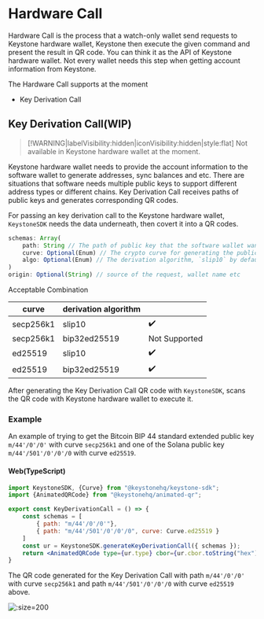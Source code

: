 # Hardware Call

Hardware Call is the process that a watch-only wallet send requests to Keystone hardware wallet,
Keystone then execute the given command and present the result in QR code.
You can think it as the API of Keystone hardware wallet. 
Not every wallet needs this step when getting account information from Keystone.

The Hardware Call supports at the moment
- Key Derivation Call


## Key Derivation Call(WIP)

> [!WARNING|labelVisibility:hidden|iconVisibility:hidden|style:flat]
> Not available in Keystone hardware wallet at the moment.

Keystone hardware wallet needs to provide the account information to the software wallet to generate addresses, sync balances and etc.
There are situations that software needs multiple public keys to support different address types or different chains.
Key Derivation Call receives paths of public keys and generates corresponding QR codes.

For passing an key derivation call to the Keystone hardware wallet,
`KeystoneSDK` needs the data underneath, then covert it into a QR codes.

```js
schemas: Array(
    path: String // The path of public key that the software wallet want to get from hardware wallet
    curve: Optional(Enum) // The crypto curve for generating the public key, `secp256k1` by default, currently supports `secp256k1` and `ed25519`
    algo: Optional(Enum) // The derivation algorithm, `slip10` by default, currently supports `slip10` and `bip32ed25519`
)
origin: Optional(String) // source of the request, wallet name etc
```

Acceptable Combination

| curve     | derivation algorithm |            |
| --------- |----------------------|------------|
| secp256k1 | slip10               | ✔️           |
| secp256k1 | bip32ed25519         | Not Supported |
| ed25519   | slip10               | ✔️         |
| ed25519   | bip32ed25519         | ✔️         |


After generating the Key Derivation Call QR code with `KeystoneSDK`, scans the QR code with Keystone hardware wallet to execute it.

### Example

An example of trying to get the Bitcoin BIP 44 standard extended public key `m/44'/0'/0'` with curve `secp256k1`
and one of the Solana public key `m/44'/501'/0'/0'/0` with curve `ed25519`.


<!-- tabs:start -->

#### **Web(TypeScript)**

```jsx
import KeystoneSDK, {Curve} from "@keystonehq/keystone-sdk";
import {AnimatedQRCode} from "@keystonehq/animated-qr";

export const KeyDerivationCall = () => {
    const schemas = [
        { path: "m/44'/0'/0'"},
        { path: "m/44'/501'/0'/0'/0", curve: Curve.ed25519 }
    ]
    const ur = KeystoneSDK.generateKeyDerivationCall({ schemas });
    return <AnimatedQRCode type={ur.type} cbor={ur.cbor.toString("hex")}/>
}
```

<!-- tabs:end -->

The QR code generated for the Key Derivation Call with path `m/44'/0'/0'` with curve `secp256k1` and path `m/44'/501'/0'/0'/0` with curve `ed25519` above.

![](/_media/key-derivation-call.png ':size=200')
